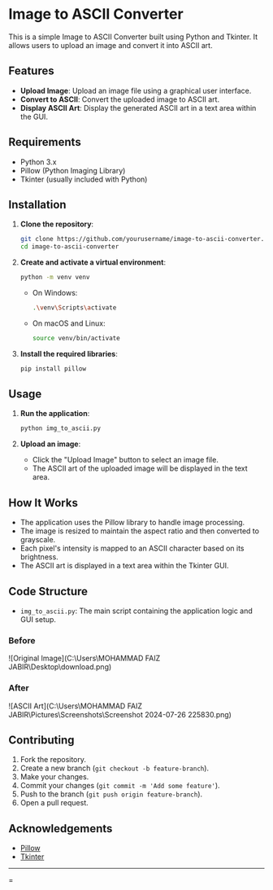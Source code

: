 # Image to ASCII Converter

This is a simple Image to ASCII Converter built using Python and Tkinter. It allows users to upload an image and convert it into ASCII art.

## Features

- **Upload Image**: Upload an image file using a graphical user interface.
- **Convert to ASCII**: Convert the uploaded image to ASCII art.
- **Display ASCII Art**: Display the generated ASCII art in a text area within the GUI.

## Requirements

- Python 3.x
- Pillow (Python Imaging Library)
- Tkinter (usually included with Python)

## Installation

1. **Clone the repository**:
    ```bash
    git clone https://github.com/yourusername/image-to-ascii-converter.git
    cd image-to-ascii-converter
    ```

2. **Create and activate a virtual environment**:
    ```bash
    python -m venv venv
    ```

    - On Windows:
      ```bash
      .\venv\Scripts\activate
      ```
    - On macOS and Linux:
      ```bash
      source venv/bin/activate
      ```

3. **Install the required libraries**:
    ```bash
    pip install pillow
    ```

## Usage

1. **Run the application**:
    ```bash
    python img_to_ascii.py
    ```

2. **Upload an image**:
    - Click the "Upload Image" button to select an image file.
    - The ASCII art of the uploaded image will be displayed in the text area.

## How It Works

- The application uses the Pillow library to handle image processing.
- The image is resized to maintain the aspect ratio and then converted to grayscale.
- Each pixel's intensity is mapped to an ASCII character based on its brightness.
- The ASCII art is displayed in a text area within the Tkinter GUI.

## Code Structure

- `img_to_ascii.py`: The main script containing the application logic and GUI setup.


### Before
![Original Image](C:\Users\MOHAMMAD FAIZ JABIR\Desktop\download.png)

### After
![ASCII Art](C:\Users\MOHAMMAD FAIZ JABIR\Pictures\Screenshots\Screenshot 2024-07-26 225830.png)
## Contributing

1. Fork the repository.
2. Create a new branch (`git checkout -b feature-branch`).
3. Make your changes.
4. Commit your changes (`git commit -m 'Add some feature'`).
5. Push to the branch (`git push origin feature-branch`).
6. Open a pull request.

## Acknowledgements

- [Pillow](https://python-pillow.org/)
- [Tkinter](https://wiki.python.org/moin/TkInter)

---

=
